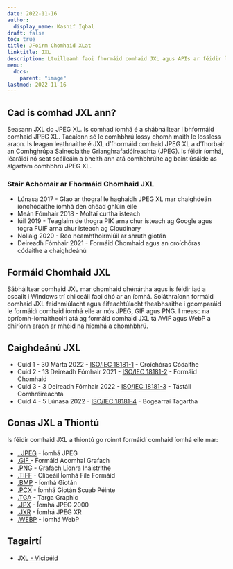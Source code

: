 ```yaml
---
date: 2022-11-16
author:
  display_name: Kashif Iqbal
draft: false
toc: true
title: JFoirm Chomhaid XLat
linktitle: JXL
description: Ltuilleamh faoi fhormáid comhaid JXL agus APIs ar féidir leo comhad JXL a chruthú agus a oscailts.
menu:
  docs:
    parent: "image"
lastmod: 2022-11-16
---
```


## Cad is comhad JXL ann?

Seasann JXL do JPEG XL. Is comhad íomhá é a shábháiltear i bhformáid comhaid JPEG XL. Tacaíonn sé le comhbhrú lossy chomh maith le lossless araon. Is leagan leathnaithe é JXL d’fhormáid comhaid JPEG XL a d’fhorbair an Comhghrúpa Saineolaithe Grianghrafadóireachta (JPEG). Is féidir íomhá, léaráidí nó seat scáileáin a bheith ann atá comhbhrúite ag baint úsáide as algartam comhbhrú JPEG XL.

### Stair Achomair ar Fhormáid Chomhaid JXL

 * Lúnasa 2017 - Glao ar thograí le haghaidh JPEG XL mar chaighdeán ionchódaithe íomhá den chéad ghlúin eile
 * Meán Fómhair 2018 - Moltaí curtha isteach
 * Iúil 2019 - Teaglaim de thogra PIK arna chur isteach ag Google agus togra FUIF arna chur isteach ag Cloudinary
 * Nollaig 2020 - Reo neamhfhoirmiúil ar shruth giotán
 * Deireadh Fómhair 2021 - Formáid Chomhaid agus an croíchóras códaithe a chaighdeánú

## Formáid Chomhaid JXL

Sábháiltear comhaid JXL mar chomhaid dhénártha agus is féidir iad a oscailt i Windows trí chliceáil faoi dhó ar an íomhá. Soláthraíonn formáid comhaid JXL feidhmiúlacht agus éifeachtúlacht fheabhsaithe i gcomparáid le formáidí comhaid íomhá eile ar nós JPEG, GIF agus PNG. I measc na bpríomh-iomaitheoirí atá ag formáid comhaid JXL tá AVIF agus WebP a dhíríonn araon ar mhéid na híomhá a chomhbhrú.

## Caighdeánú JXL

 * Cuid 1 - 30 Márta 2022 - [ISO/IEC 18181-1](https://www.iso.org/standard/77977.html) - Croíchóras Códaithe
 * Cuid 2 - 13 Deireadh Fómhair 2021 - [ISO/IEC 18181-2](https://www.iso.org/standard/80617.html) - Formáid Chomhaid
 * Cuid 3 - 3 Deireadh Fómhair 2022 - [ISO/IEC 18181-3](https://www.iso.org/standard/80618.html) - Tástáil Comhréireachta
 * Cuid 4 - 5 Lúnasa 2022 - [ISO/IEC 18181-4](https://www.iso.org/standard/80619.html) - Bogearraí Tagartha

## Conas JXL a Thiontú

Is féidir comhaid JXL a thiontú go roinnt formáidí comhaid íomhá eile mar:

 * [. JPEG](/image/jpeg/) - Íomhá JPEG
 * [.GIF ](/image/gif/) - Formáid Acomhal Grafach
 * [.PNG](/image/png/) - Grafach Líonra Inaistrithe
 * [.TIFF](/image/tiff/) - Clibeáil Íomhá File Formáid
 * [.BMP](/image/bmp/) - Íomhá Giotán
 * [.PCX](/image/pcx/) - Íomhá Giotán Scuab Péinte
 * [.TGA](/image/tga/) - Targa Graphic
 * [.JPX](/image/jpx/) - Íomhá JPEG 2000
 * [.JXR](/image/jxr/) - Íomhá JPEG XR
 * [.WEBP](/image/webp/) - Íomhá WebP

## Tagairtí

 * [JXL - Vicipéid](https://en.wikipedia.org/wiki/JPEG_XL)


